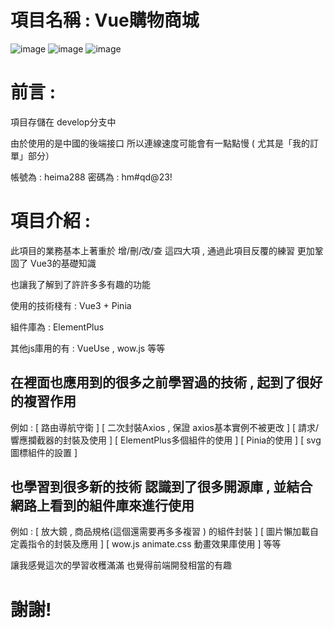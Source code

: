 # 項目名稱 : Vue購物商城 

![image](https://github.com/user-attachments/assets/3d6ac948-34f0-4a49-9f7c-390c8f55312b)
![image](https://github.com/user-attachments/assets/5e2aba04-197b-4642-b505-873ef12e9d94)
![image](https://github.com/user-attachments/assets/ff8ca2bd-ce6b-4813-ab29-bb6437c9ace2)

# 前言 : 

項目存儲在 develop分支中

由於使用的是中國的後端接口 所以連線速度可能會有一點點慢 ( 尤其是「我的訂單」部分）

帳號為 : heima288 密碼為 : hm#qd@23!

# 項目介紹 : 

此項目的業務基本上著重於 增/刪/改/查 這四大項 , 通過此項目反覆的練習 更加鞏固了 Vue3的基礎知識

也讓我了解到了許許多多有趣的功能 

使用的技術棧有 : Vue3 + Pinia 

組件庫為 : ElementPlus 

其他js庫用的有 : VueUse , wow.js 等等

## 在裡面也應用到的很多之前學習過的技術 , 起到了很好的複習作用

例如 : [ 路由導航守衛 ] [ 二次封裝Axios , 保證 axios基本實例不被更改 ] [ 請求/響應攔截器的封裝及使用 ]  [ ElementPlus多個組件的使用 ] [ Pinia的使用 ] [ svg圖標組件的設置 ]

## 也學習到很多新的技術 認識到了很多開源庫 , 並結合網路上看到的組件庫來進行使用 

例如 : [ 放大鏡 , 商品規格(這個還需要再多多複習 ) 的組件封裝 ] [ 圖片懶加載自定義指令的封裝及應用 ]  [ wow.js animate.css 動畫效果庫使用 ] 等等 

讓我感覺這次的學習收穫滿滿 也覺得前端開發相當的有趣 

# 謝謝!


